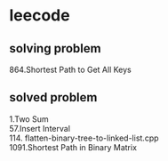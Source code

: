 # leecode    

## solving problem      
864.Shortest Path to Get All Keys    
    

## solved problem    
1.Two Sum    
57.Insert Interval     
114. flatten-binary-tree-to-linked-list.cpp    
1091.Shortest Path in Binary Matrix     
